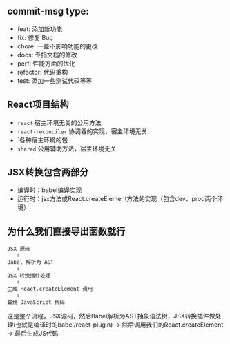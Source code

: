 
## commit-msg type:
- feat: 添加新功能
- fix: 修复 Bug
- chore: 一些不影响功能的更改
- docs: 专指文档的修改
- perf: 性能方面的优化
- refactor: 代码重构
- test: 添加一些测试代码等等


## React项目结构

- `react` 宿主环境无关的公用方法
- `react-reconciler` 协调器的实现，宿主环境无关
- `各种宿主环境的包
- `shared` 公用辅助方法，宿主环境无关

## JSX转换包含两部分

- 编译时：babel编译实现
- 运行时：jsx方法或React.createElement方法的实现（包含dev、prod两个环境）


## 为什么我们直接导出函数就行

```
JSX 源码
   ↓
Babel 解析为 AST
   ↓
JSX 转换插件处理
   ↓
生成 React.createElement 调用
   ↓
最终 JavaScript 代码
```
这是整个流程，JSX源码，然后Babel解析为AST抽象语法树，JSX转换插件做处理(也就是编译时的babel/react-plugin) -> 然后调用我们的React.createElement -> 最后生成JS代码

